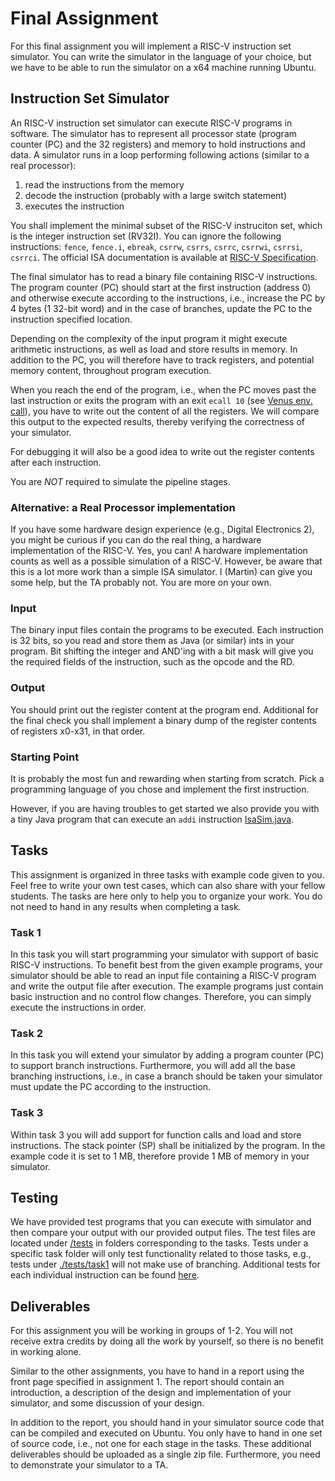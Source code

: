 # Final Assignment

For this final assignment you will implement a RISC-V instruction set simulator. You can write the simulator in the language of your choice, but we have to be able to run the simulator on a x64 machine running Ubuntu.   

## Instruction Set Simulator

An RISC-V instruction set simulator can execute RISC-V programs in software. The simulator has to represent all processor state (program counter (PC) and the 32 registers) and memory to hold instructions and data. A simulator runs in a loop performing following actions (similar to a real processor):

 1. read the instructions from the memory
 2. decode the instruction (probably with a large switch statement)
 3. executes the instruction
 
You shall implement the minimal subset of the RISC-V instruciton set, which is the integer instruction set (RV32I). You can ignore the following instructions: ```fence```, ```fence.i```, ```ebreak```, ```csrrw```, ```csrrs```, ```csrrc```, ```csrrwi```, ```csrrsi```, ```csrrci```. The official ISA documentation is available at [RISC-V Specification](https://riscv.org/specifications/).

The final simulator has to read a binary file containing RISC-V instructions. The program counter (PC) should start at the first instruction (address 0) and otherwise execute according to the instructions, i.e., increase the PC by 4 bytes (1 32-bit word) and in the case of branches, update the PC to the instruction specified location.

Depending on the complexity of the input program it might execute arithmetic instructions, as well as load and store results in memory. In addition to the PC, you will therefore have to track registers, and potential memory content, throughout program execution.

When you reach the end of the program, i.e., when the PC moves past the last instruction or exits the program with an exit `ecall 10` (see [Venus env. call](https://github.com/kvakil/venus/wiki/Environmental-Calls)), you have to write out the content of all the registers. We will compare this output to the expected results, thereby verifying the correctness of your simulator.

For debugging it will also be a good idea to write out the register contents after each instruction.

You are *NOT* required to simulate the pipeline stages.

### Alternative: a Real Processor implementation

If you have some hardware design experience (e.g., Digital Electronics 2), you might be curious if you can do the real thing, a hardware implementation of the RISC-V. Yes, you can! A hardware implementation counts as well as a possible simulation of a RISC-V. However, be aware that this is a lot more work than a simple ISA simulator. I (Martin) can give you some help, but the TA probably not. You are more on your own.

### Input

The binary input files contain the programs to be executed. Each instruction is 32 bits, so you read and store them as Java (or similar) ints in your program. Bit shifting the integer and AND'ing with a bit mask will give you the required fields of the instruction, such as the opcode and the RD.

### Output

You should print out the register content at the program end. Additional for the final check you shall implement a binary dump of the register contents of registers x0-x31, in that order.

### Starting Point

It is probably the most fun and rewarding when starting from scratch. Pick a programming language of you chose and implement the first instruction.

However, if you are having troubles to get started we also provide you with a tiny Java program that can execute an `addi` instruction [IsaSim.java](IsaSim.java).

## Tasks

This assignment is organized in three tasks with example code given to you.
Feel free to write your own test cases, which can also share with your fellow
students.
The tasks are here only to help you to organize your work. You do not need to hand
in any results when completing a task.

### Task 1

In this task you will start programming your simulator with support of basic RISC-V instructions. To benefit best from the given example programs, your simulator should be able to read an input file containing a RISC-V program and write the output file after execution. The example programs just contain basic instruction and no control flow changes. Therefore, you can simply execute the instructions in order.

### Task 2

In this task you will extend your simulator by adding a program counter (PC) to support branch instructions. Furthermore, you will add all the base branching instructions, i.e., in case a branch should be taken your simulator must update the PC according to the instruction.

### Task 3
Within task 3 you will add support for function calls and load and store instructions. The stack pointer (SP) shall be initialized by the program. In the example code it is set to 1 MB, therefore provide 1 MB of memory in your simulator.

## Testing

We have provided test programs that you can execute with simulator and then compare your output with our provided output files. The test files are located under [/tests](./tests) in folders corresponding to the tasks. Tests under a specific task folder will only test functionality related to those tasks, e.g., tests under [./tests/task1](./tests/task1) will not make use of branching. Additional tests for each individual instruction can be found [here](https://github.com/TheAIBot/RISC-V_Sim/tree/master/RISC-V_Sim/InstructionTests).

## Deliverables

For this assignment you will be working in groups of 1-2. You will not receive extra credits by doing all the work by yourself, so there is no benefit in working alone.

Similar to the other assignments, you have to hand in a report using the front page specified in assignment 1. The report should contain an introduction, a description of the design and implementation of your simulator, and some discussion of your design.

In addition to the report, you should hand in your simulator source code that can be compiled and executed on Ubuntu. You only have to hand in one set of source code, i.e., not one for each stage in the tasks. These additional deliverables should be uploaded as a single zip file. Furthermore, you need to demonstrate your simulator to a TA.
